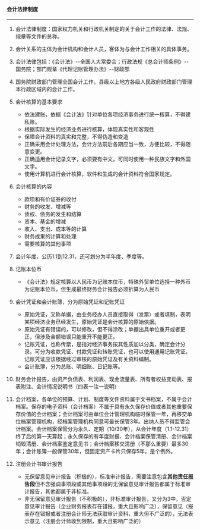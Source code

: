 #### 会计法律制度

------

1. 会计法律制度：国家权力机关和行政机关制定的关于会计工作的法律、法规、规章等文件的总称。

2. 会计关系的主体为会计机构和会计人员，客体为与会计工作相关的具体事务。

3. 会计法律包括：《会计法》--全国人大常委会；行政法规《总会计师条例》--国务院；部门规章《代理记账管理办法》--财政部

4. 国务院财政部门管理全国会计工作，县级以上地方各级人民政府财政部门管理本行政区域内的会计工作。

5. 会计核算的基本要求
   - 依法建账，依据《会计法》针对单位各项经济事务进行统一核算，不得建私账。
   - 根据实际发生的经济业务进行核算，体现真实性和客观性
   - 保障会计资料的真实和完整，不得伪造和变造
   - 正确采用会计处理方法，会计方法前后各期应当一致，方便比较，不得随意变更。
   - 正确适用会计记录文字，必须要有中文，可同时使用一种民族文字和外国文字。
   - 使用计算机进行会计核算，软件和生成的会计资料符合国家规定。
   
6. 会计核算的内容
   - 款项和有价证券的收付
   - 财务的收发、增减等
   - 债权、债务的发生和结算
   - 资本、基金的增减
   - 收入、支出、成本等的计算
   - 财务成果的计算和处理
   - 需要核算的其他事项
   
7. 会计年度，公历1.1到12.31，还可划分为半年度、季度等。

8. 记账本位币
   
   - 《会计法》规定核算以人民币为记账本位币，特殊外贸单位选择一种外币为记账本位币，但生成最终财务会计报告必须折算为人民币
   
9. 会计凭证和会计账簿，分为原始凭证和记账凭证
   - 原始凭证，又称单据，由业务经办人员直接取得（发票）或者填制，表明某项经济业务已经发生，原始凭证是会计核算的原始依据。
   - 原始凭证有错误的，可以修改，但不得涂改；单据出具单位重开或者更正，但涉及金额错误只能重开不能更正。
   - 记账凭证，也称传票，是指对经济事务按其性质加以分类，确定会计分录。可分为收款凭证、付款凭证和转账凭证，也可以使用通用记账凭证。记账凭证应该根据经过审核的原始凭证及有关资料编制。
   - 会计账簿，分为总账、明细账、日记账等。
   
10. 财务会计报告，由资产负债表、利润表、现金流量表、所有者权益变动表、报表附注、会计情况说明书（四表一注一说明）

11. 会计档案，各单位的预算、计划、制度等文件资料属于文书档案，不属于会计档案。保存的电子资料（会计档案）不属于具有永久保存价值或者其他重要保存价值的会计档案；会计档案可由单位会计管理机构临时保管一年，再移交单位档案管理机构，经档案管理机构同意可最长保管3年。出纳人员不得监管会计档案。会计档案保管分为永久、定期（10/30年），从会计年度（1.1-12.31）终了后的第一天算起；永久保存的有年度财报、会计档案保管清册、会计档案销毁清册、会计档案鉴定意见书；会计档案移交清册（不那么重要）最多30年；会计账簿一般保管30年，但固定资产卡片只保存5年，是个例外。

12. 注册会计书审计报告

    - 无保留意见审计报告（积极的），标准审计报告，需要注意包含**其他责任报告段**但不含强调事项段或其他事项段的无保留意见审计报告都属于标准审计报告，其他都属于非标准。
    - 非无保留意见审计报告（不积极的），非标准审计报告，又分为3中，否定意见审计报告（企业财务报表存在错报，重大且影响广泛），保留意见（报表存在错报或者注册会计师无法获取审计资料，重大但不广泛的），无法表示意见（注册会计师收到限制，重大且影响广泛的）

    